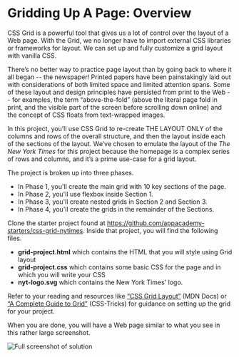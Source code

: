 # Gridding Up A Page: Overview

CSS Grid is a powerful tool that gives us a lot of control over the layout of a
Web page. With the Grid, we no longer have to import external CSS libraries or
frameworks for layout. We can set up and fully customize a grid layout with
vanilla CSS.

There’s no better way to practice page layout than by going back to where it all
began -- the newspaper! Printed papers have been painstakingly laid out with
considerations of both limited space and limited attention spans. Some of these
layout and design principles have persisted from print to the Web -- for
examples, the term “above-the-fold” (above the literal page fold in print, and
the visible part of the screen before scrolling down online) and the concept of
CSS floats from text-wrapped images.

In this project, you’ll use CSS Grid to re-create THE LAYOUT ONLY of the columns
and rows of the overall structure, and then the layout inside each of the
sections of the layout. We’ve chosen to emulate the layout of the _The New York
Times_ for this project because the homepage is a complex series of rows and
columns, and it’s a prime use-case for a grid layout.

The project is broken up into three phases.

* In Phase 1, you'll create the main grid with 10 key sections of the page.
* In Phase 2, you'll use flexbox inside Section 1.
* In Phase 3, you'll create nested grids in Section 2 and Section 3.
* In Phase 4, you'll create the grids in the remainder of the Sections.

Clone the starter project found at
https://github.com/appacademy-starters/css-grid-nytimes. Inside that project,
you will find the following files.

* **grid-project.html** which contains the HTML that you will style using Grid
  layout
* **grid-project.css** which contains some basic CSS for the page and in which
  you will write your CSS
* **nyt-logo.svg** which contains the New York Times' logo.

Refer to your reading and resources like [“CSS Grid Layout”][1] (MDN Docs) or [
“A Complete Guide to Grid”][2] (CSS-Tricks) for guidance on setting up the grid
for your project.

When you are done, you will have a Web page similar to what you see in this
rather large screenshot.

![Full screenshot of solution](https://appacademy-open-assets.s3-us-west-1.amazonaws.com/Module-Responsive-Design/grid/assets/nyt-home-solution-screenshot.png)

[1]: https://developer.mozilla.org/en-US/docs/Web/CSS/CSS_Grid_Layout
[2]: https://css-tricks.com/snippets/css/complete-guide-grid/
